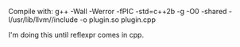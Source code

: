 Compile with: g++ -Wall -Werror -fPIC -std=c++2b -g -O0 -shared -I/usr/lib/llvm/<yourversion>/include -o plugin.so plugin.cpp

I'm doing this until reflexpr comes in cpp.
